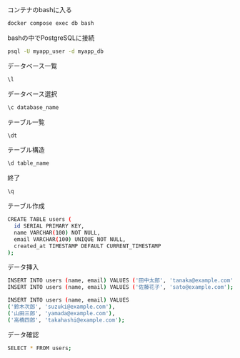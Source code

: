 コンテナのbashに入る
```bash
docker compose exec db bash
```

bashの中でPostgreSQLに接続
```bash
psql -U myapp_user -d myapp_db
```

データベース一覧
```bash
\l
```

データベース選択
```bash
\c database_name
```

テーブル一覧
```bash
\dt
```

テーブル構造
```bash
\d table_name
```

終了
```bash
\q
```

テーブル作成
```bash
CREATE TABLE users (
  id SERIAL PRIMARY KEY,
  name VARCHAR(100) NOT NULL,
  email VARCHAR(100) UNIQUE NOT NULL,
  created_at TIMESTAMP DEFAULT CURRENT_TIMESTAMP
);
```

データ挿入
```bash
INSERT INTO users (name, email) VALUES ('田中太郎', 'tanaka@example.com');
INSERT INTO users (name, email) VALUES ('佐藤花子', 'sato@example.com');

INSERT INTO users (name, email) VALUES 
('鈴木次郎', 'suzuki@example.com'),
('山田三郎', 'yamada@example.com'),
('高橋四郎', 'takahashi@example.com');
```

データ確認
```bash
SELECT * FROM users;
```
